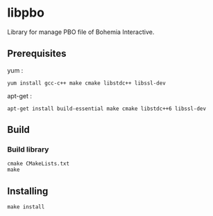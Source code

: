 # libpbo
Library for manage PBO file of Bohemia Interactive.

## Prerequisites
yum :
```
yum install gcc-c++ make cmake libstdc++ libssl-dev
```

apt-get :
```
apt-get install build-essential make cmake libstdc++6 libssl-dev
```

## Build
### Build library
```
cmake CMakeLists.txt
make
```

## Installing
```
make install
```
